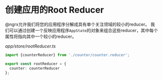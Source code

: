 # 创建应用的Root Reducer

@ngrx允许我们将您的应用程序分解成具有单个关注领域的较小的reducer。 我们可以通过创建一个反映应用程序`AppState`的对象来组合这些reducer，其中每个属性将指向其中一个较小的reducer。

*app/store/rootReducer.ts*

```typescript
import {counterReducer} from './counter/counter.reducer';

export const rootReducer = {
  counter: counterReducer
};
```